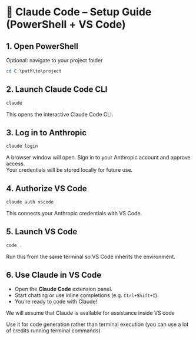 # 🧠 Claude Code – Setup Guide (PowerShell + VS Code)

## 1. Open PowerShell
Optional: navigate to your project folder  
```powershell
cd C:\path\to\project
```

## 2. Launch Claude Code CLI
```powershell
claude
```

This opens the interactive Claude Code CLI.

## 3. Log in to Anthropic
```powershell
claude login
```
A browser window will open. Sign in to your Anthropic account and approve access.  
Your credentials will be stored locally for future use.

## 4. Authorize VS Code
```powershell
claude auth vscode
```
This connects your Anthropic credentials with VS Code.

## 5. Launch VS Code
```powershell
code .
```
Run this from the same terminal so VS Code inherits the environment.

## 6. Use Claude in VS Code
- Open the **Claude Code** extension panel.
- Start chatting or use inline completions (e.g. `Ctrl+Shift+I`).
- You’re ready to code with Claude!


We will assume that Claude is available for assistance inside VS code

Use it for code generation rather than terminal execution (you can use a lot of credits running terminal commands)